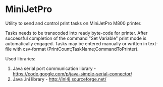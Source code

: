 # MiniJetPro
Utility to send and control print tasks on MiniJetPro M800 printer.

Tasks needs to be transcoded into ready byte-code for printer.
Аfter successful completion of the command "Set Variable" print mode is automatically engaged.
Tasks may be entered manually or written in text-file with csv-format (PrintCount;TaskName;CommandToPrinter).

Used libraries:
  1) Java serial port communication library - https://code.google.com/p/java-simple-serial-connector/
  2) Java .ini library - http://ini4j.sourceforge.net/
